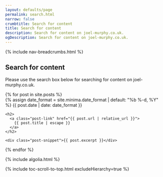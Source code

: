 ```yaml
---
layout: defaults/page
permalink: search.html
narrow: false
crumbtitle: Search for content
title: Search for content
description: Search for content on joel-murphy.co.uk.
ogDescription: Search for content on joel-murphy.co.uk.
---
```


{% include nav-breadcrumbs.html %}
          
## Search for content

Please use the search box below for searching for content on joel-murphy.co.uk.

<div id="search-searchbar"></div>

<div class="post-list" id="search-hits">
{% for post in site.posts %}
  <div class="post-item">
    {% assign date_format = site.minima.date_format | default: "%b %-d, %Y" %}
    <span class="post-meta">{{ post.date | date: date_format }}</span>

    <h2>
      <a class="post-link" href="{{ post.url | relative_url }}">
        {{ post.title | escape }}
      </a>
    </h2>

    <div class="post-snippet">{{ post.excerpt }}</div>
  </div>
{% endfor %}
</div>

{% include algolia.html %}

  

{% include toc-scroll-to-top.html excludeHierarchy=true %}

